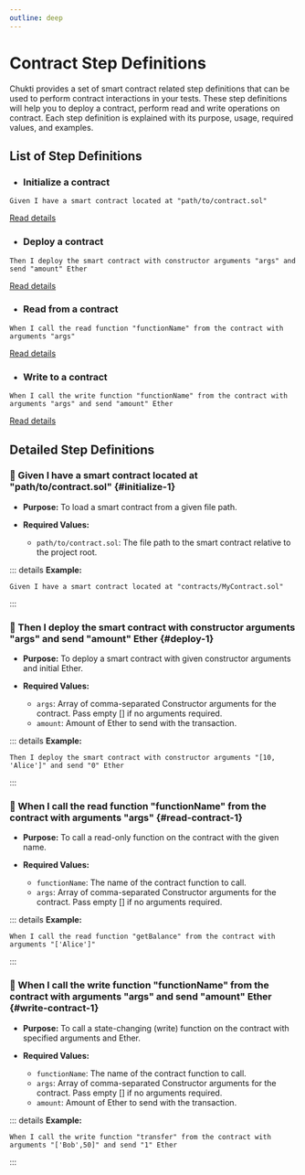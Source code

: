 ```yaml
---
outline: deep
---
```

# Contract Step Definitions

Chukti provides a set of smart contract related step definitions that can be used to perform contract interactions in your tests. These step definitions will help you to deploy a contract, perform read and write operations on contract. Each step definition is explained with its purpose, usage, required values, and examples.

## List of Step Definitions

- ### Initialize a contract
```gherkin
Given I have a smart contract located at "path/to/contract.sol"
```
[Read details](#initialize-1)

- ### Deploy a contract
```gherkin
Then I deploy the smart contract with constructor arguments "args" and send "amount" Ether
```
[Read details](#deploy-1)

- ### Read from a contract
```gherkin
When I call the read function "functionName" from the contract with arguments "args"
```
[Read details](#read-contract-1)

- ### Write to a contract
```gherkin
When I call the write function "functionName" from the contract with arguments "args" and send "amount" Ether
```
[Read details](#write-contract-1)

## Detailed Step Definitions

### :rocket: Given I have a smart contract located at "path/to/contract.sol" {#initialize-1}

- **Purpose:**
To load a smart contract from a given file path.

- **Required Values:**
    - `path/to/contract.sol`: The file path to the smart contract relative to the project root.

::: details **Example:**
```gherkin
Given I have a smart contract located at "contracts/MyContract.sol"
```
:::

### :rocket: Then I deploy the smart contract with constructor arguments "args" and send "amount" Ether {#deploy-1}

- **Purpose:**
To deploy a smart contract with given constructor arguments and initial Ether.

- **Required Values:**
    - `args`: Array of comma-separated Constructor arguments for the contract. Pass empty [] if no arguments required.
    - `amount`: Amount of Ether to send with the transaction.

::: details **Example:**
```gherkin
Then I deploy the smart contract with constructor arguments "[10, 'Alice']" and send "0" Ether
```
:::

### :rocket: When I call the read function "functionName" from the contract with arguments "args" {#read-contract-1}

- **Purpose:**
To call a read-only function on the contract with the given name.

- **Required Values:**
    - `functionName`: The name of the contract function to call.
    - `args`: Array of comma-separated Constructor arguments for the contract. Pass empty [] if no arguments required.

::: details **Example:**
```gherkin
When I call the read function "getBalance" from the contract with arguments "['Alice']"
```
:::

### :rocket: When I call the write function "functionName" from the contract with arguments "args" and send "amount" Ether {#write-contract-1}

- **Purpose:**
To call a state-changing (write) function on the contract with specified arguments and Ether.

- **Required Values:**
    - `functionName`: The name of the contract function to call.
    - `args`: Array of comma-separated Constructor arguments for the contract. Pass empty [] if no arguments required.
    - `amount`: Amount of Ether to send with the transaction.

::: details **Example:**
```gherkin
When I call the write function "transfer" from the contract with arguments "['Bob',50]" and send "1" Ether
```
:::